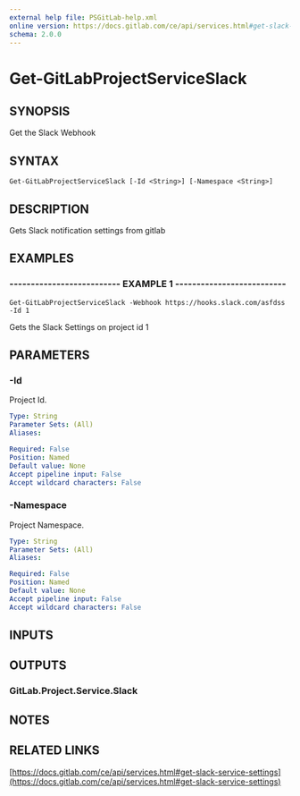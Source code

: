```yaml
---
external help file: PSGitLab-help.xml
online version: https://docs.gitlab.com/ce/api/services.html#get-slack-service-settings
schema: 2.0.0
---
```


# Get-GitLabProjectServiceSlack

## SYNOPSIS
Get the Slack Webhook

## SYNTAX

```
Get-GitLabProjectServiceSlack [-Id <String>] [-Namespace <String>]
```

## DESCRIPTION
Gets Slack notification settings from gitlab

## EXAMPLES

### -------------------------- EXAMPLE 1 --------------------------
```
Get-GitLabProjectServiceSlack -Webhook https://hooks.slack.com/asfdss -Id 1
```

Gets the Slack Settings on project id 1

## PARAMETERS

### -Id
Project Id.

```yaml
Type: String
Parameter Sets: (All)
Aliases: 

Required: False
Position: Named
Default value: None
Accept pipeline input: False
Accept wildcard characters: False
```

### -Namespace
Project Namespace.

```yaml
Type: String
Parameter Sets: (All)
Aliases: 

Required: False
Position: Named
Default value: None
Accept pipeline input: False
Accept wildcard characters: False
```

## INPUTS

## OUTPUTS

### GitLab.Project.Service.Slack

## NOTES

## RELATED LINKS

[https://docs.gitlab.com/ce/api/services.html#get-slack-service-settings](https://docs.gitlab.com/ce/api/services.html#get-slack-service-settings)

